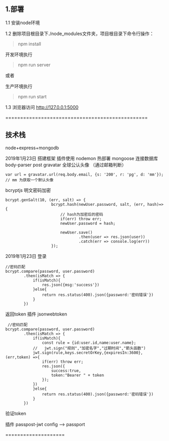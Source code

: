 

## 1.部署

1.1 安装node环境

1.2 删除项目根目录下./node_modules文件夹，项目根目录下命令行操作：

> npm install

开发环境执行
> npm run server

或者

生产环境执行
> npm run start

1.3 浏览器访问 http://127.0.0.1:5000


================================================
## 技术栈
node+express+mongodb

2019年1月23日
搭建框架
插件使用
nodemon  热部署
mongoose  连接数据库
body-parser  post
gravatar 全球公认头像 （通过邮箱判断） 
```
var url = gravatar.url(req.body.email, {s: '200', r: 'pg', d: 'mm'});
// mm 为获取一个默认头像
```
bcryptjs 明文密码加密 
```
bcrypt.genSalt(10, (err, salt) => {
                    bcrypt.hash(newUser.password, salt, (err, hash)=> {
                        // hash为加密后的密码
                        if(err) throw err;
                        newUser.password = hash;

                        newUser.save()
                                .then(user => res.json(user))
                                .catch(err => console.log(err))
                    });
```
2019年1月23日
登录
```
//密码匹配
bcrypt.compare(password, user.password)
        .then(isMatch => {
            if(isMatch){
                res.json({msg:'success'})
            }else{
                return res.status(400).json({password:'密码错误'}) 
            }
        })
```
返回token
插件 jsonwebtoken

```
 //密码匹配
bcrypt.compare(password, user.password)
        .then(isMatch => {
            if(isMatch){
                const rule = {id:user.id,name:user.name};
            //   jwt.sign("规则","加密名字","过期时间","箭头函数")
            jwt.sign(rule,keys.secretOrKey,{expiresIn:3600},(err,token) =>{
                if(err) throw err;
                res.json({
                    success:true,
                    token:"Bearer " + token
                });
            })
            }else{
                return res.status(400).json({password:'密码错误'}) 
            }
        })
```
验证token

插件 passpost-jwt
config --> passport


====================
